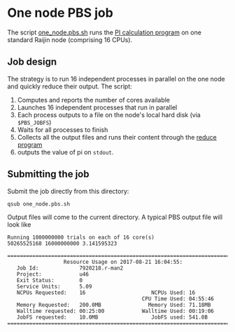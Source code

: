 # One node PBS job

The script [one_node.pbs.sh](./one_node.pbs.sh) runs the [PI calculation program](../compute_pi/compute.py) on one 
standard Raijin node (comprising 16 CPUs).

## Job design

The strategy is to run 16 independent processes in parallel on the one node and quickly reduce their output. The script:

1. Computes and reports the number of cores available
1. Launches 16 independent processes that run in parallel
1. Each process outputs to a file on the node's local hard disk (via ``$PBS_JOBFS``)
1. Waits for all processes to finish
1. Collects all the output files and runs their content through the [reduce program](../compute_pi/reduce.py)
1. outputs the value of pi on ``stdout``.

## Submitting the job

Submit the job directly from this directory:

```
qsub one_node.pbs.sh
```

Output files will come to the current directory. A typical PBS output file will look like 

```
Running 1000000000 trials on each of 16 core(s)
50265525168 16000000000 3.141595323

======================================================================================
                  Resource Usage on 2017-08-21 16:04:55:
   Job Id:             7920218.r-man2
   Project:            u46
   Exit Status:        0
   Service Units:      5.09
   NCPUs Requested:    16                     NCPUs Used: 16
                                           CPU Time Used: 04:55:46
   Memory Requested:   200.0MB               Memory Used: 71.18MB
   Walltime requested: 00:25:00            Walltime Used: 00:19:06
   JobFS requested:    10.0MB                 JobFS used: 541.0B
======================================================================================
```
